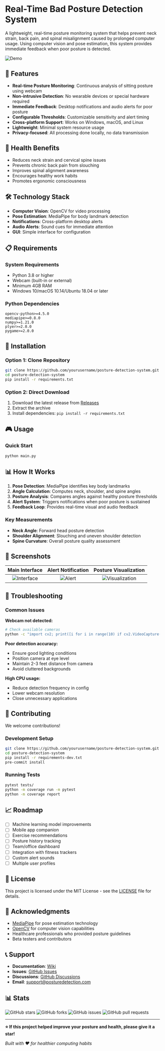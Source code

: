 # Real-Time Bad Posture Detection System



A lightweight, real-time posture monitoring system that helps prevent neck strain, back pain, and spinal misalignment caused by prolonged computer usage. Using computer vision and pose estimation, this system provides immediate feedback when poor posture is detected.

![Demo](demo.gif)

## 🌟 Features

- **Real-time Posture Monitoring**: Continuous analysis of sitting posture using webcam
- **Non-intrusive Detection**: No wearable devices or special hardware required
- **Immediate Feedback**: Desktop notifications and audio alerts for poor posture
- **Configurable Thresholds**: Customizable sensitivity and alert timing
- **Cross-platform Support**: Works on Windows, macOS, and Linux
- **Lightweight**: Minimal system resource usage
- **Privacy-focused**: All processing done locally, no data transmission

## 🎯 Health Benefits

- Reduces neck strain and cervical spine issues
- Prevents chronic back pain from slouching
- Improves spinal alignment awareness
- Encourages healthy work habits
- Promotes ergonomic consciousness

## 🛠️ Technology Stack

- **Computer Vision**: OpenCV for video processing
- **Pose Estimation**: MediaPipe for body landmark detection
- **Notifications**: Cross-platform desktop alerts
- **Audio Alerts**: Sound cues for immediate attention
- **GUI**: Simple interface for configuration

## 📋 Requirements

### System Requirements
- Python 3.8 or higher
- Webcam (built-in or external)
- Minimum 4GB RAM
- Windows 10/macOS 10.14/Ubuntu 18.04 or later

### Python Dependencies
```
opencv-python>=4.5.0
mediapipe>=0.8.0
numpy>=1.21.0
plyer>=2.0.0
pygame>=2.0.0
```

## 🚀 Installation

### Option 1: Clone Repository
```bash
git clone https://github.com/yourusername/posture-detection-system.git
cd posture-detection-system
pip install -r requirements.txt
```

### Option 2: Direct Download
1. Download the latest release from [Releases](https://github.com/yourusername/posture-detection-system/releases)
2. Extract the archive
3. Install dependencies: `pip install -r requirements.txt`

## 🎮 Usage

### Quick Start
```bash
python main.py
```



## 📊 How It Works

1. **Pose Detection**: MediaPipe identifies key body landmarks
2. **Angle Calculation**: Computes neck, shoulder, and spine angles
3. **Posture Analysis**: Compares angles against healthy posture thresholds
4. **Alert System**: Triggers notifications when poor posture is sustained
5. **Feedback Loop**: Provides real-time visual and audio feedback

### Key Measurements
- **Neck Angle**: Forward head posture detection
- **Shoulder Alignment**: Slouching and uneven shoulder detection  
- **Spine Curvature**: Overall posture quality assessment

## 🎨 Screenshots

| Main Interface | Alert Notification | Posture Visualization |
|:--------------:|:-----------------:|:--------------------:|
| ![Interface](screenshots/interface.png) | ![Alert](screenshots/alert.png) | ![Visualization](screenshots/visualization.png) |

## 🔧 Troubleshooting

### Common Issues

**Webcam not detected:**
```bash
# Check available cameras
python -c "import cv2; print([i for i in range(10) if cv2.VideoCapture(i).read()[0]])"
```

**Poor detection accuracy:**
- Ensure good lighting conditions
- Position camera at eye level
- Maintain 2-3 feet distance from camera
- Avoid cluttered backgrounds

**High CPU usage:**
- Reduce detection frequency in config
- Lower webcam resolution
- Close unnecessary applications

## 🤝 Contributing

We welcome contributions! 
### Development Setup
```bash
git clone https://github.com/yourusername/posture-detection-system.git
cd posture-detection-system
pip install -r requirements-dev.txt
pre-commit install
```

### Running Tests
```bash
pytest tests/
python -m coverage run -m pytest
python -m coverage report
```

## 📈 Roadmap

- [ ] Machine learning model improvements
- [ ] Mobile app companion
- [ ] Exercise recommendations
- [ ] Posture history tracking
- [ ] Team/office dashboard
- [ ] Integration with fitness trackers
- [ ] Custom alert sounds
- [ ] Multiple user profiles

## 📄 License

This project is licensed under the MIT License - see the [LICENSE](LICENSE) file for details.

## 🙏 Acknowledgments

- [MediaPipe](https://mediapipe.dev/) for pose estimation technology
- [OpenCV](https://opencv.org/) for computer vision capabilities
- Healthcare professionals who provided posture guidelines
- Beta testers and contributors

## 📞 Support

- **Documentation**: [Wiki](https://github.com/yourusername/posture-detection-system/wiki)
- **Issues**: [GitHub Issues](https://github.com/yourusername/posture-detection-system/issues)
- **Discussions**: [GitHub Discussions](https://github.com/yourusername/posture-detection-system/discussions)
- **Email**: support@posturedetection.com

## 📊 Stats

![GitHub stars](https://img.shields.io/github/stars/yourusername/posture-detection-system?style=social)
![GitHub forks](https://img.shields.io/github/forks/yourusername/posture-detection-system?style=social)
![GitHub issues](https://img.shields.io/github/issues/yourusername/posture-detection-system)
![GitHub pull requests](https://img.shields.io/github/issues-pr/yourusername/posture-detection-system)

---

**⭐ If this project helped improve your posture and health, please give it a star!**

*Built with ❤️ for healthier computing habits*
